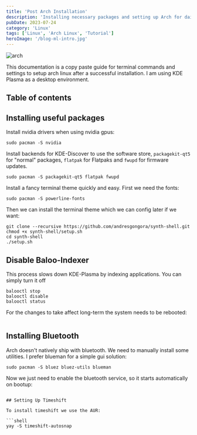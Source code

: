 ```yaml
---
title: 'Post Arch Installation'
description: 'Installing necessary packages and setting up Arch for daily use.'
pubDate: 2023-07-24
category: 'Linux'
tags: ['Linux', 'Arch Linux', 'Tutorial']
heroImage: '/blog-ml-intro.jpg'
---
```


![arch](/assets/arch-linux.jpg)

This documentation is a copy paste guide for terminal commands and settings to setup arch linux after a successful installation. I am using KDE Plasma as a desktop environment.
## Table of contents

## Installing useful packages

Install nvidia drivers when using nvidia gpus:

```shell
sudo pacman -S nvidia
```

Install backends for KDE-Discover to use the software store, `packagekit-qt5` for "normal" packages, `flatpak` for Flatpaks and `fwupd` for firmware updates.

```shell
sudo pacman -S packagekit-qt5 flatpak fwupd
```
Install a fancy terminal theme quickly and easy. First we need the fonts:

```shell
sudo pacman -S powerline-fonts
```
Then we can install the terminal theme which we can config later if we want:

```shell
git clone --recursive https://github.com/andresgongora/synth-shell.git
chmod +x synth-shell/setup.sh
cd synth-shell
./setup.sh
```

## Disable Baloo-Indexer

This process slows down KDE-Plasma by indexing applications. You can simply turn it off

```shell
balooctl stop
balooctl disable
balooctl status
```

For the changes to take affect long-term the system needs to be rebooted:

```shell
```

## Installing Bluetooth

Arch doesn't natively ship with bluetooth. We need to manually install some utilities. I prefer blueman for a simple gui solution:

```shell
sudo pacman -S bluez bluez-utils blueman
```

Now we just need to enable the bluetooth service, so it starts automatically on bootup:


```

## Setting Up Timeshift

To install timeshift we use the AUR:

```shell
yay -S timeshift-autosnap
```
